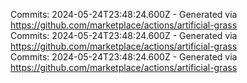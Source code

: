 Commits: 2024-05-24T23:48:24.600Z - Generated via https://github.com/marketplace/actions/artificial-grass
<br>
Commits: 2024-05-24T23:48:24.600Z - Generated via https://github.com/marketplace/actions/artificial-grass
<br>
Commits: 2024-05-24T23:48:24.600Z - Generated via https://github.com/marketplace/actions/artificial-grass
<br>
